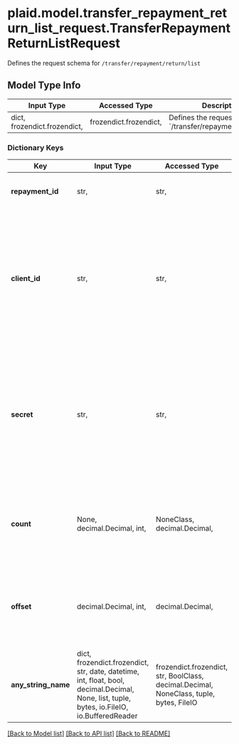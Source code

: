 # plaid.model.transfer_repayment_return_list_request.TransferRepaymentReturnListRequest

Defines the request schema for `/transfer/repayment/return/list`

## Model Type Info
Input Type | Accessed Type | Description | Notes
------------ | ------------- | ------------- | -------------
dict, frozendict.frozendict,  | frozendict.frozendict,  | Defines the request schema for &#x60;/transfer/repayment/return/list&#x60; | 

### Dictionary Keys
Key | Input Type | Accessed Type | Description | Notes
------------ | ------------- | ------------- | ------------- | -------------
**repayment_id** | str,  | str,  | Identifier of the repayment to query. | 
**client_id** | str,  | str,  | Your Plaid API &#x60;client_id&#x60;. The &#x60;client_id&#x60; is required and may be provided either in the &#x60;PLAID-CLIENT-ID&#x60; header or as part of a request body. | [optional] 
**secret** | str,  | str,  | Your Plaid API &#x60;secret&#x60;. The &#x60;secret&#x60; is required and may be provided either in the &#x60;PLAID-SECRET&#x60; header or as part of a request body. | [optional] 
**count** | None, decimal.Decimal, int,  | NoneClass, decimal.Decimal,  | The maximum number of repayments to return. | [optional] if omitted the server will use the default value of 25
**offset** | decimal.Decimal, int,  | decimal.Decimal,  | The number of repayments to skip before returning results. | [optional] if omitted the server will use the default value of 0
**any_string_name** | dict, frozendict.frozendict, str, date, datetime, int, float, bool, decimal.Decimal, None, list, tuple, bytes, io.FileIO, io.BufferedReader | frozendict.frozendict, str, BoolClass, decimal.Decimal, NoneClass, tuple, bytes, FileIO | any string name can be used but the value must be the correct type | [optional]

[[Back to Model list]](../../README.md#documentation-for-models) [[Back to API list]](../../README.md#documentation-for-api-endpoints) [[Back to README]](../../README.md)

